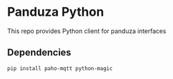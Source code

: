 # Panduza Python

This repo provides Python client for panduza interfaces

## Dependencies

```bash
pip install paho-mqtt python-magic
```

